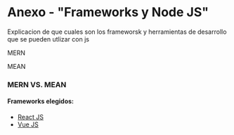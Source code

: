 # Anexo - "Frameworks y Node JS"

Explicacion de que cuales son los frameworsk y herramientas de desarrollo que se pueden utlizar con js 

MERN

MEAN

### MERN VS. MEAN

#### Frameworks elegidos:

- [React JS](fremeworkReact.md)
- [Vue JS](frameworkVue.md)

